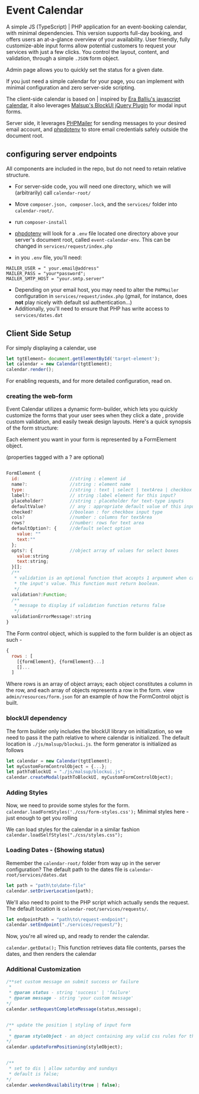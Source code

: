 
# Event Calendar

A simple JS (TypeScript) | PHP application for an event-booking calendar, with minimal dependencies. This version supports full-day booking, and offers users an at-a-glance overview of your availability. User friendly, fully customize-able input forms allow potential customers to request your services with just a few clicks. You control the layout, content, and validation, through a simple `.JSON` form object.

Admin page allows you to quickly set the status for a given date.

If you just need a simple calendar for your page, you can implement with minimal configuration and zero server-side scripting.

The client-side calendar is based on | inspired by [Era Balliu's javascript calendar](https://www.webcodegeeks.com/javascript/javascript-calendar-example/), it also leverages [Malsup's BlockUI jQuery Plugin](http://malsup.com/jquery/block/) for modal input forms.

Server side, it leverages [PHPMailer](https://github.com/PHPMailer/PHPMailer) for sending messages to your desired email account, and [phpdotenv](https://github.com/vlucas/phpdotenv) to store email credentials safely outside the document root.

## configuring server endpoints

All components are included in the repo, but do not need to retain relative structure.

- For server-side code, you will need one directory, which we will (arbitrarily) call `calendar-root/`
- Move `composer.json, composer.lock`, and the `services/` folder into `calendar-root/`.
- run `composer-install`
-  [phpdotenv](https://github.com/vlucas/phpdotenv) will look for a `.env` file located one directory above your server's document root, called `event-calendar-env`. This can be changed in `services/request/index.php`

- in you `.env` file, you'll need:
```
MAILER_USER = " your.email@address"
MAILER_PASS = "your*password";
MAILER_SMTP_HOST = "your.smtp.server"
```
- Depending on your email host, you may need to alter the `PHPMailer` configuration in `services/request/index.php` (gmail, for instance, does **not** play nicely with default ssl authentication...)
- Additionally, you'll need to ensure that PHP has write access to `services/dates.dat`

## Client Side Setup

For simply displaying a calendar, use
```javascript
let tgtElement= document.getElementById('target-element');
let calendar = new Calendar(tgtElement);
calendar.render();
```

For enabling requests, and for more detailed configuration, read on.

### creating the web-form

Event Calendar utilizes a dynamic form-builder, which lets you quickly customize the forms that your user sees when they click a date , provide custom validation, and easily tweak design layouts. Here's a quick synopsis of the form structure:

Each element you want in your form is represented by a FormElement object.

(properties tagged with a ? are optional)
```javascript

FormElement {
  id:                   //string : element id
  name?:                //string : element name
  type:                 //string : text | select | textArea | checkbox
  label?:               // string :label element for this input?
  placeholder?          //string : placeholder for text-type inputs
  defaultValue?         // any : appropriate default value of this input
  checked?              //boolean : for checkbox input type
  cols?                 //number : columns for textArea
  rows?                 //number: rows for text area
  defaultOption?: {     //default select option
    value: ""
    text:""
  };
  opts?: {              //object array of values for select boxes
    value:string
    text:string;
  }[];
  /**
   * validation is an optional function that accepts 1 argument when called -
   * the input's value. This function must return boolean.
   */
  validation?:Function;
  /**
   * message to display if validation function returns false
   */
  validationErrorMessage?:string
}
```

The Form control object, which is suppled to the form builder is an object as such - 

```javascript
{ 
  rows : [
    [{formElement}, {formElement}...]
    []...
  ]
```
Where rows is an array of object arrays; each object constitutes a column in the row, and each array of objects represents a row in the form.
view `admin/resources/form.json` for an example of how the FormControl objct is built.

### blockUI dependency
The form builder only includes the blockUI library on initialization, so we need to pass it the path relative to where calendar is initialized. The default location is
`./js/malsup/blockui.js`.
the form generator is initialized as follows
```javascript
let calendar = new Calendar(tgtElement);
let myCustomFormControlObject = {...};
let pathToBlockUI = "./js/malsup/blockui.js";
calendar.createModal(pathToBlockUI, myCustomFormControlObject);
```

### Adding Styles

Now, we need to provide some styles for the form.  
`calendar.loadFormStyles('./css/form-styles.css');`
Minimal styles here - just enough to get you rolling

We can load styles for the calendar in a similar fashion
`calendar.loadSelfStyles("./css/styles.css");`

### Loading Dates  - (Showing status)

Remember the  `calendar-root/` folder from way up in the server configuration? 
The default path to the dates file is `calendar-root/services/dates.dat`

```javascript
let path = "path\to\date-file"
calendar.setDriverLocation(path);
```
We'll also need to point to the PHP script which actually sends the request.
The default location is `calendar-root/services/requests/`.

```javascript
let endpointPath = "path\to\request-endpoint";
calendar.setEndpoint("./services/request/");
```
Now, you're all wired up, and ready to render the calendar.

`calendar.getData();`
This function retrieves data file contents, parses the dates, and then renders the calendar   

### Additional Customization

```javascript 
/**set custom message on submit success or failure
 * 
 * @param status - string 'success' | 'failure'
 * @param message - string 'your custom message'
*/
calendar.setRequestCompleteMessage(status,message);


/** update the position | styling of input form 
 * 
 * @param styleObject - an object containing any valid css rules for the form's container
*/
calendar.updateFormPositioning(styleObject);


/**
 * set to dis | allow saturday and sundays
 * default is false;
*/
calendar.weekendAvailability(true | false);
```


